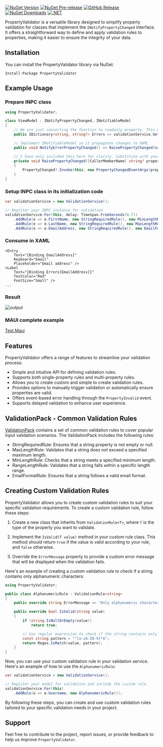 [![NuGet Version](https://img.shields.io/nuget/v/PropertyValidator.svg)](https://www.nuget.org/packages/PropertyValidator/)
[![NuGet Pre-release](https://img.shields.io/nuget/vpre/PropertyValidator.svg)](https://www.nuget.org/packages/PropertyValidator/)
[![GitHub Release](https://img.shields.io/github/release/mr5z/PropertyValidator.svg?style=flat)](https://github.com/mr5z/PropertyValidator/packages/385702)
[![NuGet Downloads](https://img.shields.io/nuget/dt/PropertyValidator.svg)](https://www.nuget.org/packages/PropertyValidator/)
[![.NET](https://github.com/mr5z/PropertyValidator/actions/workflows/dotnet.yml/badge.svg)](https://github.com/mr5z/PropertyValidator/actions/workflows/dotnet.yml)

PropertyValidator is a versatile library designed to simplify property validation for classes that implement the `INotifyPropertyChanged` interface. It offers a straightforward way to define and apply validation rules to properties, making it easier to ensure the integrity of your data.

## Installation

You can install the PropertyValidator library via NuGet:

```shell
Install-Package PropertyValidator
```

## Example Usage

### Prepare INPC class

```csharp
using PropertyValidator;

class ViewModel : INotifyPropertyChanged, INotifiableModel
{
    // We are just converting the function to readonly property. This will be accessed by XAML later.
    public IDictionary<string, string?> Errors => validationService.GetErrors();

    // Implement INotifiableModel so it propagates changes to XAML
    public void NotifyErrorPropertyChanged() => RaisePropertyChanged(nameof(Errors));

    // I have only included this here for clarity. Substitute with your own implentation.
    private void RaisePropertyChanged([CallerMemberName] string? propertyName = null)
    {
        PropertyChanged?.Invoke(this, new PropertyChangedEventArgs(propertyName));
    }
}
```

### Setup INPC class in its initialization code
```csharp
var validationService = new ValidationService();

// Register your INPC instance for validation
validationService.For(this, delay: TimeSpan.FromSeconds(0.7))
    .AddRule(e => e.FirstName, new StringRequiredRule(), new MinLengthRule(2))
    .AddRule(e => e.LastName, new StringRequiredRule(), new MaxLengthRule(5))
    .AddRule(e => e.EmailAddress, new StringRequiredRule(), new EmailFormatRule(), new RangeLengthRule(10, 15))
```

### Consume in XAML
```xaml
<Entry
    Text="{Binding EmailAddress}"
    Keyboard="Email"
    Placeholder="Email address" />
<Label
    Text="{Binding Errors[EmailAddress]}"
    TextColor="Red"
    FontSize="Small" />
...
```

### Result
![output](https://github.com/mr5z/PropertyValidator/assets/6318395/410f7c92-e76e-4a80-b309-d0dd0bc1afbd)

### MAUI complete example
[Test.Maui](https://github.com/mr5z/Test.Maui)

## Features
PropertyValidator offers a range of features to streamline your validation process:

- Simple and intuitive API for defining validation rules.
- Supports both single-property rules and multi-property rules.
- Allows you to create custom and simple to create validation rules.
- Provides options to manually trigger validation or automatically ensure properties are valid.
- Offers event-based error handling through the `PropertyInvalid` event.
- Supports delayed validation to enhance user experience.

## ValidationPack - Common Validation Rules
[ValidationPack](https://github.com/mr5z/PropertyValidator.ValidationPack) contains a set of common validation rules to cover popular input validation scenarios. The ValidationPack includes the following rules:
- StringRequiredRule: Ensures that a string property is not empty or null.
- MaxLengthRule: Validates that a string does not exceed a specified maximum length.
- MinLengthRule: Checks that a string meets a specified minimum length.
- RangeLengthRule: Validates that a string falls within a specific length range.
- EmailFormatRule: Ensures that a string follows a valid email format.

## Creating Custom Validation Rules
PropertyValidator allows you to create custom validation rules to suit your specific validation requirements. To create a custom validation rule, follow these steps:

1. Create a new class that inherits from `ValidationRule<T>`, where `T` is the type of the property you want to validate.

2. Implement the `IsValid(T value)` method in your custom rule class. This method should return `true` if the value is valid according to your rule, and `false` otherwise.

3. Override the `ErrorMessage` property to provide a custom error message that will be displayed when the validation fails.

Here's an example of creating a custom validation rule to check if a string contains only alphanumeric characters:

```csharp
using PropertyValidator;

public class AlphanumericRule : ValidationRule<string>
{
    public override string ErrorMessage => "Only alphanumeric characters are allowed.";

    public override bool IsValid(string value)
    {
        if (string.IsNullOrEmpty(value))
            return true;

        // Use regular expression to check if the string contains only alphanumeric characters
        const string pattern = "^[a-zA-Z0-9]*$";
        return Regex.IsMatch(value, pattern);
    }
}
```
Now, you can use your custom validation rule in your validation service. Here's an example of how to use the `AlphanumericRule`:

```csharp
var validationService = new ValidationService();

// Register your model for validation and include the custom rule
validationService.For(this)
    .AddRule(e => e.Username, new AlphanumericRule());
```
By following these steps, you can create and use custom validation rules tailored to your specific validation needs in your project.

## Support
Feel free to contribute to the project, report issues, or provide feedback to help us improve `PropertyValidator`.
